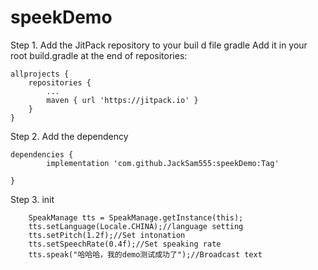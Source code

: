 # speekDemo
Step 1. Add the JitPack repository to your buil
d file   gradle
Add it in your root build.gradle at the end of repositories:

	allprojects {
		repositories {
			...
			maven { url 'https://jitpack.io' }
		}
	}
Step 2. Add the dependency

	dependencies {
	        implementation 'com.github.JackSam555:speekDemo:Tag'
          
	}
Step 3. init


        SpeakManage tts = SpeakManage.getInstance(this);
        tts.setLanguage(Locale.CHINA);//language setting
        tts.setPitch(1.2f);//Set intonation
        tts.setSpeechRate(0.4f);//Set speaking rate
        tts.speak("哈哈哈，我的demo测试成功了");//Broadcast text
	
 
 
          
